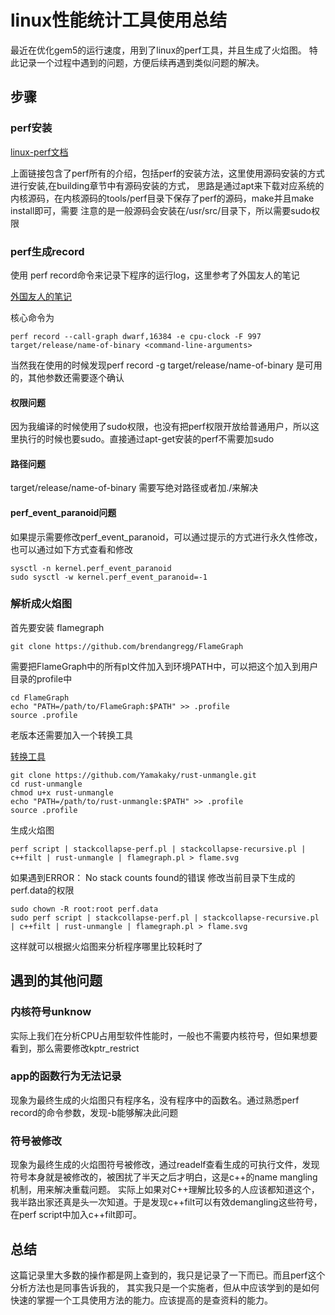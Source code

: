 # linux性能统计工具使用总结

最近在优化gem5的运行速度，用到了linux的perf工具，并且生成了火焰图。
特此记录一个过程中遇到的问题，方便后续再遇到类似问题的解决。

## 步骤

### perf安装

[linux-perf文档](http://www.brendangregg.com/index.html)

上面链接包含了perf所有的介绍，包括perf的安装方法，这里使用源码安装的方式进行安装,在building章节中有源码安装的方式，
思路是通过apt来下载对应系统的内核源码，在内核源码的tools/perf目录下保存了perf的源码，make并且make install即可，需要
注意的是一般源码会安装在/usr/src/目录下，所以需要sudo权限

### perf生成record

使用 perf record命令来记录下程序的运行log，这里参考了外国友人的笔记

[外国友人的笔记](https://gist.github.com/df31787c41bd50c0fe223df07cf6eb89.git)

核心命令为

```shell
perf record --call-graph dwarf,16384 -e cpu-clock -F 997 target/release/name-of-binary <command-line-arguments>
```

当然我在使用的时候发现perf record -g target/release/name-of-binary 是可用的，其他参数还需要逐个确认

#### 权限问题

因为我编译的时候使用了sudo权限，也没有把perf权限开放给普通用户，所以这里执行的时候也要sudo。直接通过apt-get安装的perf不需要加sudo

#### 路径问题

target/release/name-of-binary 需要写绝对路径或者加./来解决

#### perf_event_paranoid问题

如果提示需要修改perf_event_paranoid，可以通过提示的方式进行永久性修改，也可以通过如下方式查看和修改

```shell
sysctl -n kernel.perf_event_paranoid
sudo sysctl -w kernel.perf_event_paranoid=-1
```

### 解析成火焰图

首先要安装 flamegraph

```shell
git clone https://github.com/brendangregg/FlameGraph
```

需要把FlameGraph中的所有pl文件加入到环境PATH中，可以把这个加入到用户目录的profile中

```shell
cd FlameGraph
echo "PATH=/path/to/FlameGraph:$PATH" >> .profile
source .profile
```

老版本还需要加入一个转换工具

[转换工具](https://github.com/Yamakaky/rust-unmangle.git)

```shell
git clone https://github.com/Yamakaky/rust-unmangle.git
cd rust-unmangle
chmod u+x rust-unmangle
echo "PATH=/path/to/rust-unmangle:$PATH" >> .profile
source .profile
```

生成火焰图

```shell
perf script | stackcollapse-perf.pl | stackcollapse-recursive.pl | c++filt | rust-unmangle | flamegraph.pl > flame.svg
```

如果遇到ERROR： No stack counts found的错误
修改当前目录下生成的perf.data的权限

```shell
sudo chown -R root:root perf.data
sudo perf script | stackcollapse-perf.pl | stackcollapse-recursive.pl | c++filt | rust-unmangle | flamegraph.pl > flame.svg
```

这样就可以根据火焰图来分析程序哪里比较耗时了

## 遇到的其他问题

### 内核符号unknow

实际上我们在分析CPU占用型软件性能时，一般也不需要内核符号，但如果想要看到，那么需要修改kptr_restrict

### app的函数行为无法记录

现象为最终生成的火焰图只有程序名，没有程序中的函数名。通过熟悉perf record的命令参数，发现-b能够解决此问题

### 符号被修改

现象为最终生成的火焰图符号被修改，通过readelf查看生成的可执行文件，发现符号本身就是被修改的，被困扰了半天之后才明白，这是c++的name mangling机制，用来解决重载问题。
实际上如果对C++理解比较多的人应该都知道这个，我半路出家还真是头一次知道。于是发现c++filt可以有效demangling这些符号，在perf script中加入c++filt即可。

## 总结

这篇记录里大多数的操作都是网上查到的，我只是记录了一下而已。而且perf这个分析方法也是同事告诉我的，
其实我只是一个实施者，但从中应该学到的是如何快速的掌握一个工具使用方法的能力。应该提高的是查资料的能力。
